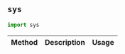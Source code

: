 
## ```sys```

```python
import sys
```

| Method                      | Description                                     | Usage                           |
| :-------------------------- | :---------------------------------------------- | :------------------------------ |
